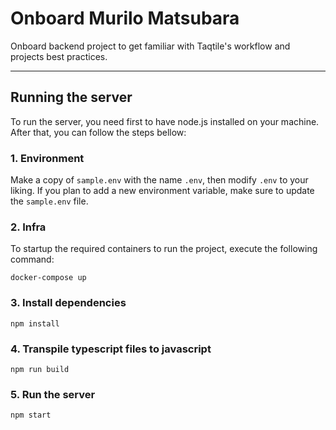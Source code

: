 # Onboard Murilo Matsubara

Onboard backend project to get familiar with Taqtile's workflow and projects best practices.

---

## Running the server

To run the server, you need first to have node.js installed on your machine. After that, you can follow the steps bellow:

### 1. Environment

Make a copy of `sample.env` with the name `.env`, then modify `.env` to your liking. If you plan to add a new environment variable, make sure to update the `sample.env` file.

### 2. Infra

To startup the required containers to run the project, execute the following command:

```
docker-compose up
```

### 3. Install dependencies

```
npm install
```

### 4. Transpile typescript files to javascript

```
npm run build
```

### 5. Run the server

```
npm start
```
